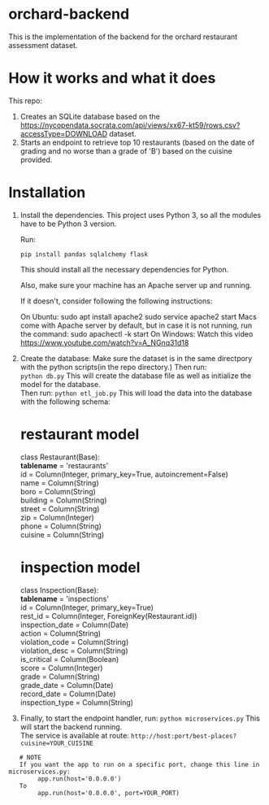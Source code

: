 # orchard-backend

This is the implementation of the backend for the orchard restaurant assessment dataset.

# How it works and what it does

This repo:

1. Creates an SQLite database based on the https://nycopendata.socrata.com/api/views/xx67-kt59/rows.csv?accessType=DOWNLOAD dataset.
2. Starts an endpoint to retrieve top 10 restaurants (based on the date of grading and no worse than a grade of 'B') based on the cuisine provided.

# Installation

1. Install the dependencies.
   This project uses Python 3, so all the modules have to be Python 3 version.
   
   Run:
   
   `pip install pandas sqlalchemy flask`
   
   This should install all the necessary dependencies for Python.
   
   Also, make sure your machine has an Apache server up and running.
   
   If it doesn't, consider following the following instructions:
   
   On Ubuntu:
      sudo apt install apache2
      sudo service apache2 start
   Macs come with Apache server by default, but in case it is not running, run the command:
      sudo apachectl -k start
   On Windows:
      Watch this video https://www.youtube.com/watch?v=A_NGnq31d18
   
 2. Create the database:
    Make sure the dataset is in the same directpory with the python scripts(in the repo directory.)
    Then run: <br/>
    `python db.py`
    This will create the database file as well as initialize the model for the database.<br/>
    Then run:
    `python etl_job.py`
    This will load the data into the database with the following schema:<br/>
    
      # restaurant model 
      class Restaurant(Base): <br/> 
          __tablename__ = 'restaurants' <br/>
          id = Column(Integer, primary_key=True, autoincrement=False) <br/>
          name = Column(String)  <br/>
          boro = Column(String)  <br/>
          building = Column(String) <br/>
          street = Column(String)   <br/>
          zip = Column(Integer)    <br/>
          phone = Column(String)    <br/>
          cuisine = Column(String)  <br/>

      # inspection model
      class Inspection(Base):   <br/>
          __tablename__ = 'inspections' <br/>
          id = Column(Integer, primary_key=True) <br/>
          rest_id = Column(Integer, ForeignKey(Restaurant.id)) <br/>
          inspection_date = Column(Date)  <br/>
          action = Column(String)    <br/>
          violation_code = Column(String)   <br/>
          violation_desc = Column(String)   <br/>
          is_critical = Column(Boolean)     <br/>
          score = Column(Integer)          <br/>
          grade = Column(String)           <br/>
          grade_date = Column(Date)       <br/>
          record_date = Column(Date)       <br/>
          inspection_type = Column(String) <br/>
          
  3.    Finally, to start the endpoint handler, run:
       `python microservices.py`
       This will start the backend running.  <br/>
       The service is available at route: `http://host:port/best-places?cuisine=YOUR_CUISINE`
       
       # NOTE
       If you want the app to run on a specific port, change this line in microservices.py:
            app.run(host='0.0.0.0')
       To
            app.run(host='0.0.0.0', port=YOUR_PORT)
